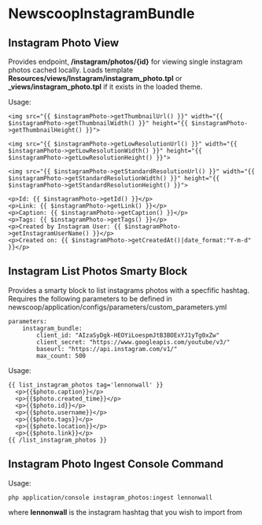 NewscoopInstagramBundle
===================

Instagram Photo View
------------------------

Provides endpoint, **/instagram/photos/{id}** for viewing single instagram photos cached locally.  Loads template **Resources/views/Instagram/instagram_photo.tpl** or **_views/instagram_photo.tpl** if it exists in the loaded theme.

Usage:
```smarty
<img src="{{ $instagramPhoto->getThumbnailUrl() }}" width="{{ $instagramPhoto->getThumbnailWidth() }}" height="{{ $instagramPhoto->getThumbnailHeight() }}">

<img src="{{ $instagramPhoto->getLowResolutionUrl() }}" width="{{ $instagramPhoto->getLowResolutionWidth() }}" height="{{ $instagramPhoto->getLowResolutionHeight() }}">

<img src="{{ $instagramPhoto->getStandardResolutionUrl() }}" width="{{ $instagramPhoto->getStandardResolutionWidth() }}" height="{{ $instagramPhoto->getStandardResolutionHeight() }}">

<p>Id: {{ $instagramPhoto->getId() }}</p>
<p>Link: {{ $instagramPhoto->getLink() }}</p>
<p>Caption: {{ $instagramPhoto->getCaption() }}</p>
<p>Tags: {{ $instagramPhoto->getTags() }}</p>
<p>Created by Instagram User: {{ $instagramPhoto->getInstagramUserName() }}</p>
<p>Created on: {{ $instagramPhoto->getCreatedAt()|date_format:"Y-m-d" }}</p>
```



Instagram List Photos Smarty Block
------------------------

Provides a smarty block to list instagrams photos with a specfific hashtag.
Requires the following parameters to be defined in newscoop/application/configs/parameters/custom_parameters.yml 

```
parameters:
    instagram_bundle:
        client_id: "AIzaSyDgk-HEOYiLoespmJtB3BOExYJ1yTg0xZw"
        client_secret: "https://www.googleapis.com/youtube/v3/"
        baseurl: "https://api.instagram.com/v1/"
        max_count: 500
```

Usage:
```smarty
{{ list_instagram_photos tag='lennonwall' }}
  <p>{{$photo.caption}}</p>
  <p>{{$photo.created_time}}</p>
  <p>{{$photo.id}}</p>
  <p>{{$photo.username}}</p>
  <p>{{$photo.tags}}</p>
  <p>{{$photo.location}}</p>
  <p>{{$photo.link}}</p>
{{ /list_instagram_photos }}
```

Instagram Photo Ingest Console Command
------------------------

Usage:
```
php application/console instagram_photos:ingest lennonwall
```

where **lennonwall** is the instagram hashtag that you wish to import from
